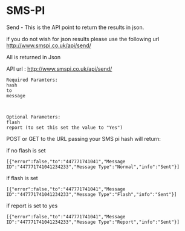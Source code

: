 SMS-PI
======

Send - This is the API point to return the results in json.

if you do not wish for json results please use the following url http://www.smspi.co.uk/api/send/

All is returned in Json

API url : http://www.smspi.co.uk/api/send/

```
Required Paramters: 
hash
to
message



Optional Parameters:
flash
report (to set this set the value to "Yes")
```
POST or GET to the URL passing your SMS pi hash will return:

if no flash is set

```
[{"error":false,"to":"447771741041","Message ID":"447771741041234233","Message Type":"Normal","info":"Sent"}]
```


if flash is set


```
[{"error":false,"to":"447771741041","Message ID":"447771741041234233","Message Type":"Flash","info":"Sent"}]
```


if report is set to yes

```
[{"error":false,"to":"447771741041","Message ID":"447771741041234233","Message Type":"Report","info":"Sent"}]
```
